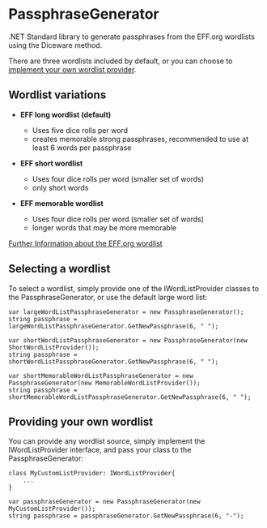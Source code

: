 # PassphraseGenerator
.NET Standard library to generate passphrases from the EFF.org wordlists using the Diceware method.

There are three wordlists included by default, or you can choose to [implement your own wordlist provider](https://github.com/j86mes/PassphraseGenerator/blob/main/README.md#providing-your-own-wordlist).



## Wordlist variations
- **EFF long wordlist (default)** 
  - Uses five dice rolls per word
  - creates memorable strong passphrases, recommended to use at least 6 words per passphrase

- **EFF short wordlist** 
  - Uses four dice rolls per word (smaller set of words)
  - only short words

- **EFF memorable wordlist** 
  - Uses four dice rolls per word (smaller set of words)
  - longer words that may be more memorable

[Further Information about the EFF.org wordlist](https://www.eff.org/deeplinks/2016/07/new-wordlists-random-passphrases)


## Selecting a wordlist

To select a wordlist, simply provide one of the IWordListProvider classes to the PassphraseGenerator, or use the default large word list:
```
var largeWordListPassphraseGenerator = new PassphraseGenerator();
string passphrase = largeWordListPassphraseGenerator.GetNewPassphrase(6, " ");

var shortWordListPassphraseGenerator = new PassphraseGenerator(new ShortWordListProvider());
string passphrase = shortWordListPassphraseGenerator.GetNewPassphrase(6, " ");

var shortMemorableWordListPassphraseGenerator = new PassphraseGenerator(new MemorableWordListProvider());
string passphrase = shortMemorableWordListPassphraseGenerator.GetNewPassphrase(6, " ");

```

## Providing your own wordlist
You can provide any wordlist source, simply implement the IWordListProvider interface, and pass your class to the PassphraseGenerator:

```
class MyCustomListProvider: IWordListProvider{ 
    ... 
}
```

```
var passphraseGenerator = new PassphraseGenerator(new MyCustomListProvider());
string passphrase = passphraseGenerator.GetNewPassphrase(6, "-");
```
